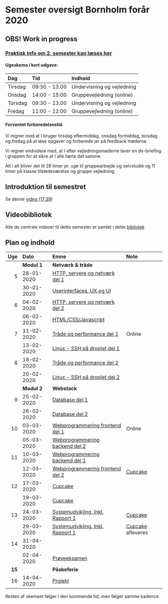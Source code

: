 # Semester oversigt Bornholm forår 2020
## OBS! Work in progress

### [Praktisk info om 2. semester kan læses her](Praktisk.md)

#### Ugeskema i kort udgave:

| Dag   | Tid          | Indhold                  |
| :---- | :----------  | :------------------------|  
|Tirsdag |09:30 - 13.00 |Undervisning og vejledning|
|Onsdag |14:00 - 15:00 | Gruppevejledning (online)|
|Torsdag |09:30 - 13.00 | Undervisning og vejledning|
|Fredag |11:00 - 12:00 | Gruppevejledning (online)|

#### Forventet forberedelsestid
Vi regner med at I bruger tirsdag eftermiddag, onsdag formiddag, torsdag og fredag på at løse opgaver og forberede jer på feedback møderne. 

Vi regner endvidere med, at I efter vejledningsmøderne laver en de-briefing i gruppen for at sikre at I alle hørte det samme. 

Alt i alt bliver det til 28 timer pr. uge til gruppearbejde og selvstudie og 11 timer på klasse tilstedeværelse og gruppe vejledning.

## Introduktion til semestret

Se denne [video (17:39)](https://www.youtube.com/watch?v=BfckE05Ue4E)

## Videobibliotek

Alle de centrale videoer til dette semester er samlet i dette [bibliotek](https://datsoftlyngby.github.io/dat2sem2020VideoLibrary/)


## Plan og indhold

|  Uge     | Dato        | Emne                                     | Note |
| ---:     | :---------- | :--------------------------------------- | :------- |
|          | **Modul 1** | **Netværk & tråde**                      |  |
|        5 | 28-01-2020  | [HTTP, servere og netværk del 1](Modul1/Httpserver.md) ||
|          | 30-01-2020  | [Userinterfaces, UX og UI](Modul1/html/ux_ui.md) ||
|        6 | 04-02-2020  | [HTTP, servere og netværk del 2](Modul1/Httpserver.md) ||
|          | 06-02-2020  | [HTML/CSS/Javascript](Modul1/html/) ||
|        7 | 11-02-2020  | [Tråde og performance del 1](Modul1/Threads.md)     | Online |
|          | 13-02-2020| [Linux - SSH på droplet del 1](Modul2/Week1-Deployment) ||
|        8 | 18-02-2020  | [Tråde og performance del 2](Modul1/Threads.md)     ||
|          | 20-02-2020| [Linux - SSH på droplet del 2](Modul2/Week1-Deployment) ||
|          | **Modul 2** | **Webstack**                             ||
|        9 | 25-02-2020| [Database del 1](Modul2/Week2-Database/) ||
|          | 26-02-2020| [Database del 2](Modul2/Week2-Database/)  ||
|       10 | 03-03-2020 | [Webprogrammering frontend del 1](Modul2/Week4-Frontend/)  | Online |
|          | 05-03-2020 |  [Webprogrammering backend del 2](Modul2/Week3-Backend/) |  |
|       11 | 10-03-2020| [Webprogrammering backend del 1](Modul2/Week4-Backend) | |
|          | 12-03-2020| [Webprogrammering frontend del 2](Modul2/Week4-Frontend) |[Cupcake](Modul2/Week4-Frontend/cupcake/cupcake.md)|
|		  12| 17-03-2020| [Cupcake](Modul2/Week4-Frontend/cupcake/cupcake.md)|  |
|		    | 19-03-2020| [Cupcake](Modul2/Week4-Frontend/cupcake/cupcake.md)| |
|      13  | 24-03-2020| [Systemudvikling, Inkl. Rapport 1](Modul2/Week5-Report/) |[Cupcake](Modul2/Week4-Frontend/cupcake/cupcake.md) |
|          | 29-03-2020| [Systemudvikling, Inkl. Rapport 1](Modul2/Week5-Report/) |[Cupcake](Modul2/Week4-Frontend/cupcake/cupcake.md) afleveres|
|       14 | 31-04-2020|  | | 
|          | 02-04-2020   | [Prøveeksamen](Modul2/Week5-Report/TrialExam.md)  |
|   **15** |   | **Påskeferie** ||
|        16  | 14-04-2020   | [Projekt](Projekt/)  |

Resten af skemaet følger i den kommende tid, men følger samme kadence.